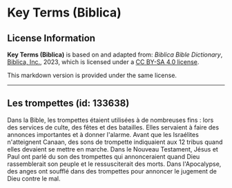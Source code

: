 # Key Terms (Biblica)

## License Information

**Key Terms (Biblica)** is based on and adapted from: _Biblica Bible Dictionary_, [Biblica, Inc.](https://www.biblica.com/), 2023, which is licensed under a [CC BY-SA 4.0 license](https://creativecommons.org/licenses/by-sa/4.0/legalcode.en).

This markdown version is provided under the same license.



--------------------------------

## Les trompettes (id: 133638)

Dans la Bible, les trompettes étaient utilisées à de nombreuses fins : lors des services de culte, des fêtes et des batailles. Elles servaient à faire des annonces importantes et à donner l'alarme. Avant que les Israélites n'atteignent Canaan, des sons de trompette indiquaient aux 12 tribus quand elles devaient se mettre en marche. Dans le Nouveau Testament, Jésus et Paul ont parlé du son des trompettes qui annonceraient quand Dieu rassemblerait son peuple et le ressusciterait des morts. Dans l'Apocalypse, des anges ont soufflé dans des trompettes pour annoncer le jugement de Dieu contre le mal.


